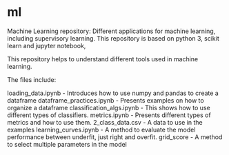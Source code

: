 # ml
Machine Learning repository: Different applications for machine learning, including supervisory learning. This repository is based on python 3, scikit learn and jupyter notebook, 

This repository helps to understand different tools used in machine learning. 

The files include:

loading_data.ipynb - Introduces how to use numpy and pandas to create a dataframe
dataframe_practices.ipynb - Presents examples on how to organize a dataframe
classification_algs.ipynb - This shows how to use different types of classifiers.
metrics.ipynb - Presents different types of metrics and how to use them.
2_class_data.csv - A data to use in the examples
learning_curves.ipynb - A method to evaluate the model performance between underfit, just right and overfit.
grid_score - A method to select multiple parameters in the model

